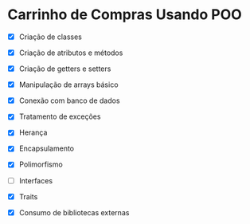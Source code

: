 # Carrinho de Compras Usando POO

* [x] Criação de classes
* [x] Criação de atributos e métodos
* [X] Criação de getters e setters
* [X] Manipulação de arrays básico
* [X] Conexão com banco de dados
* [X] Tratamento de exceções
* [X] Herança
* [X] Encapsulamento
* [X] Polimorfismo
* [ ] Interfaces
* [X] Traits
* [X] Consumo de bibliotecas externas

